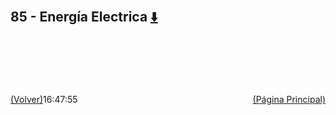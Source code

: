 
<html>
<body>
<h2>85 - Energía Electrica <a href="https://downgit.github.io/#/home?url=https://github.com/Apuntes-FIUBA/Apuntes-Electronica/tree/main/85 - Energía Electrica" style="font-size:20px">  ⬇️ </a></h2>
<ul>
</ul>
</body>
</html>





































<br><br><br><br><br><a href="../" style="float: left">(Volver)</a> <a href="https://apuntes-fiuba.github.io/Apuntes-Electronica" style="float: right">(Página Principal)</a>
16:47:55